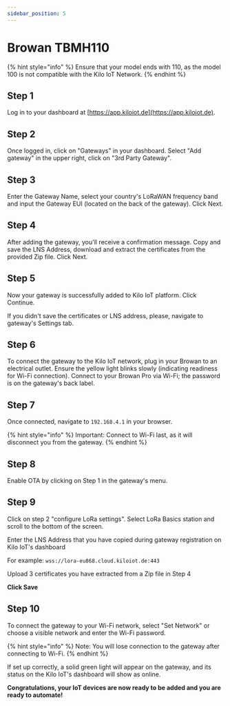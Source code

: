 ```yaml
---
sidebar_position: 5
---
```


# Browan TBMH110

{% hint style="info" %}
Ensure that your model ends with 110, as the model 100 is not compatible with the Kilo IoT Network.
{% endhint %}

## Step 1

Log in to your dashboard at [https://app.kiloiot.de](https://app.kiloiot.de).

## Step 2

Once logged in, click on "Gateways" in your dashboard. Select "Add gateway" in the upper right, click on "3rd Party Gateway".

## Step 3

Enter the Gateway Name, select your country's LoRaWAN frequency band and input the Gateway EUI (located on the back of the gateway). Click Next.

## Step 4

After adding the gateway, you'll receive a confirmation message. Copy and save the LNS Address, download and extract the certificates from the provided Zip file. Click Next.

## Step 5

Now your gateway is successfully added to Kilo IoT platform. Click Continue.

If you didn't save the certificates or LNS address, please, navigate to gateway's Settings tab.

## Step 6

To connect the gateway to the Kilo IoT network, plug in your Browan to an electrical outlet. Ensure the yellow light blinks slowly (indicating readiness for Wi-Fi connection). Connect to your Browan Pro via Wi-Fi; the password is on the gateway's back label.

## Step 7

Once connected, navigate to `192.168.4.1` in your browser.

{% hint style="info" %}
Important: Connect to Wi-Fi last, as it will disconnect you from the gateway.
{% endhint %}

## Step 8

Enable OTA by clicking on Step 1 in the gateway's menu.

## Step 9

Click on step 2 "configure LoRa settings". Select LoRa Basics station and scroll to the bottom of the screen.

Enter the LNS Address that you have copied during gateway registration on Kilo IoT's dashboard

For example: `wss://lora-eu868.cloud.kiloiot.de:443`

Upload 3 certificates you have extracted from a Zip file in Step 4

**Click Save**

## Step 10

To connect the gateway to your Wi-Fi network, select "Set Network" or choose a visible network and enter the Wi-Fi password.

{% hint style="info" %}
Note: You will lose connection to the gateway after connecting to Wi-Fi.
{% endhint %}

If set up correctly, a solid green light will appear on the gateway, and its status on the Kilo IoT's dashboard will show as online.

**Congratulations, your IoT devices are now ready to be added and you are ready to automate!**
